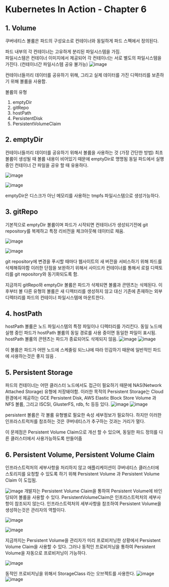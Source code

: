 
# Kubernetes In Action - Chapter 6
## 1. Volume
쿠버네티스 볼륨은 파드의 구성요소로 컨테이너와 동일하게 파드 스펙에서 정의된다.

파드 내부의 각 컨테이너는 고유하게 분리된 파일시스템을 가짐.  
파일시스템은 컨테이너 이미지에서 제공되어 각 컨테이너는 서로 별도의 파일시스템을 가진다. (컨테이너간 파일시스템 공유 불가능)
![image](https://user-images.githubusercontent.com/98390642/156348472-18a22c78-cb15-435c-b022-28f146622e23.png)


컨테이너들끼리 데이터를 공유하기 위해, 그리고 실제 데이터를 가진 디렉터리를 보존하기 위해 볼륨을 사용함.

볼륨의 유형
1. emptyDir
2. gitRepo
3. hostPath
4. PersistentDisk
5. PersistentVolumeClaim

## 2. emptyDir
컨테이너들끼리 데이터를 공유하기 위해서 볼륨을 사용하는 것 (가장 간단한 방법)
최초 볼륨이 생성될 때 볼륨 내용이 비어있기 때문에 emptyDir로 명명됨
동일 파드에서 실행 중인 컨테이너 간 파일을 공유 할 때 유용하다.

![image](https://user-images.githubusercontent.com/98390642/156348937-22f67148-4f39-4072-a674-ac61ebbddd26.png)

![image](https://user-images.githubusercontent.com/98390642/156349340-05a0c119-8a20-4d47-8f4f-541d1f5256f1.png)

emptyDir은 디스크가 아닌 메모리를 사용하는 tmpfs 파일시스템으로 생성가능하다.

## 3. gitRepo
기본적으로 emptyDir 볼륨이며 파드가 시작되면 컨테이너가 생성되기전에 git repository를 복제하고 특정 리비전을 체크아웃해 데이터로 채움.

![image](https://user-images.githubusercontent.com/98390642/156350008-6761b2d0-4e11-4b9f-9420-68773ec5dc3d.png)

![image](https://user-images.githubusercontent.com/98390642/156350192-139557eb-79c7-4da4-be26-2c5bfc51b447.png)

git repository에 변경을 푸시할 때마다 웹사이트의 새 버전을 서비스하기 위해 파드를 삭제해줘야함
이러한 단점을 보완하기 위해서 사이드카 컨테이너를 통해서 로컬 디렉토리를 git repository와 동기화되도록 함.

지금까지 gitRepo와 emptyDir 볼륨은 파드가 삭제되면 볼륨과 콘텐츠는 삭제된다.
이후부터 볼 다른 유형의 볼륨은 새 디렉터리를 생성하지 않고 대신 기존에 존재하는 외부 디렉터리를 파드의 컨테이너 파일시스템에 마운트한다.

## 4. hostPath
hostPath 볼륨은 노드 파일시스템의 특정 파일이나 디렉터리를 가리킨다.
동일 노드에 실행 중인 파드가 hostPath 볼륨의 동일 경로를 사용 중이면 동일한 파일이 표시됨.
hostPath 볼륨의 콘텐츠는 파드가 종료되어도 삭제되지 않음.
![image](https://user-images.githubusercontent.com/98390642/156351291-fb5d8d43-d6dd-4603-bf4f-177059a48815.png)
![image](https://user-images.githubusercontent.com/98390642/156351622-718a5167-69b4-4a06-8025-b29d608fa4d3.png)

이 볼륨은 파드가 어떤 노드에 스케줄링 되느냐에 따라 민감하기 때문에 일반적인 파드에 사용하는것은 좋지 않음 .

## 5. Persistent Storage
파드의 컨테이너는 어떤 클러스터 노드에서도 접근이 필요하기 때문에  NAS(Network Attached Storage) 유형에 저장돼야함.
이러한 목적의 Persistent Storage는 Cloud 환경에서 제공하는 GCE Persistent Disk, AWS Elastic Block Store Volume 과 NFS 볼륨, 그리고 ISCSI, GlusterFS, rdb, fc 등등 있다.
![image](https://user-images.githubusercontent.com/98390642/156360633-e1c6fc27-d8c6-4826-98a0-72512961533a.png)
![image](https://user-images.githubusercontent.com/98390642/156361800-5ee758f2-6e86-499c-a3e2-bf2cf7114535.png)

persistent 볼륨은 각 볼륨 유형별로 필요한 속성 세부정보가 필요하다.
하지만 이러한 인프라스트럭처를 참조하는 것은 쿠버네티스가 추구하는 것과는 거리가 멀다.

이 문제점은 Persistent Volume Claim으로 개선 할 수 있으며, 동일한 파드 정의를 다른 클러스터에서 사용가능하도록 만들어줌

## 6. Persistent Volume, Persistent Volume Claim 
인프라스트럭처의 세부사항을 처리하지 않고 애플리케이션이 쿠버네티스 클러스터에 스토리지를 요청할 수 있도록 하기 위해 Persistent Volume 과 Persistent Volume Claim 이 도입됨.

![image](https://user-images.githubusercontent.com/98390642/156362724-d1bf51a6-6937-465e-8ada-af7dbcd65ec4.png)
개발자는 Persistent Volume Claim을 통하여 Persistent Volume에 바인딩되어 볼륨을 사용할 수 있다.
PersistentVolumeClaim은 인프라스트럭처의 세부사항이 참조되지 않는다.
인프라스트럭처의 세부사항을 참조하여 Persistent Volume을 생성하는것은 관리자의 역할이다.

![image](https://user-images.githubusercontent.com/98390642/156363258-57989be1-2be6-4908-b294-fa3b8c8a5ba7.png)

![image](https://user-images.githubusercontent.com/98390642/156363331-8b64fa83-2ce5-4578-88cc-ec236063faf6.png)


지금까지는 Persistent Volume을 관리자가 미리 프로비저닝한 상황에서 Persistent Volume Claim을 사용할 수 있다.
그러나 동적인 프로비저닝을 통하여 Persistent Volume을 자동으로 프로비저닝이 가능하다.

![image](https://user-images.githubusercontent.com/98390642/156363811-6a6d4831-e27d-478a-8f1c-0bf753215cb0.png)

동적인 프로비저닝을 위해서 StorageClass 라는 오브젝트를 사용한다.
![image](https://user-images.githubusercontent.com/98390642/156364330-1de81896-af15-463d-8a11-09361209ebca.png)
![image](https://user-images.githubusercontent.com/98390642/156364392-051b5728-ba2c-4d74-ae1a-a04c3f415830.png)







